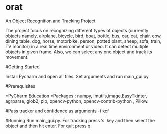 # orat
An Object Recognition and Tracking Project

The project focus on recognizing different types of objects (currently objects namely, airplane, bicycle, bird, boat, bottle, bus, car, cat, chair, cow, dining table, dog, horse, motorbike, person, potted plant, sheep, sofa, train, TV monitor) in a real time environment or video. It can detect multiple objects in given frame. Also, we can select any one object and track its movement.

#Getting Started

Install Pycharm and open all files. Set arguments and run main_gui.py

#Prerequisites

*PyCharm Education
*Packages : 
numpy, imutils,image,EasyTkinter, agrparse, glob2, pip, opencv-python, opencv-contrib-python , Pillow. 

#Pass tracker and confidence as arguments       -t kcf 

#Running
Run main_gui.py.
For tracking press ‘s’ key and then select the object and then hit enter. 
For quit press q.
